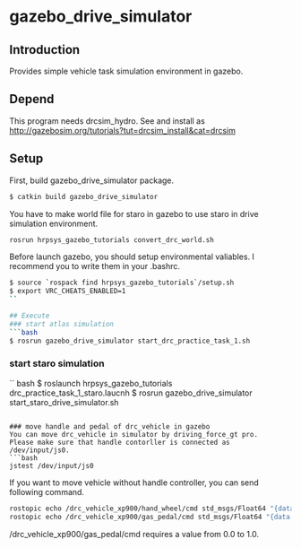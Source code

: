 # gazebo_drive_simulator

## Introduction
Provides simple vehicle task simulation environment in gazebo.

## Depend
This program needs drcsim_hydro.
See and install as http://gazebosim.org/tutorials?tut=drcsim_install&cat=drcsim

## Setup
First, build gazebo_drive_simulator package.
```bash
$ catkin build gazebo_drive_simulator
```

You have to make world file for staro in gazebo to use staro in drive simulation environment.
```bash
rosrun hrpsys_gazebo_tutorials convert_drc_world.sh
```

Before launch gazebo, you should setup environmental valiables.
I recommend you to write them in your .bashrc.
```bash
$ source `rospack find hrpsys_gazebo_tutorials`/setup.sh
$ export VRC_CHEATS_ENABLED=1
``

## Execute
### start atlas simulation
```bash
$ rosrun gazebo_drive_simulator start_drc_practice_task_1.sh
```

### start staro simulation
`` bash
$ roslaunch hrpsys_gazebo_tutorials drc_practice_task_1_staro.laucnh
$ rosrun gazebo_drive_simulator start_staro_drive_simulator.sh
```

### move handle and pedal of drc_vehicle in gazebo
You can move drc_vehicle in simulator by driving_force_gt pro.
Please make sure that handle contorller is connected as /dev/input/js0.
```bash
jstest /dev/input/js0
```

If you want to move vehicle without handle controller, you can send following command.
```bash
rostopic echo /drc_vehicle_xp900/hand_wheel/cmd std_msgs/Float64 "{data: <rad>}"
rostopic echo /drc_vehicle_xp900/gas_pedal/cmd std_msgs/Float64 "{data: <percentage>}"
```
/drc_vehicle_xp900/gas_pedal/cmd requires a value from 0.0 to 1.0.
